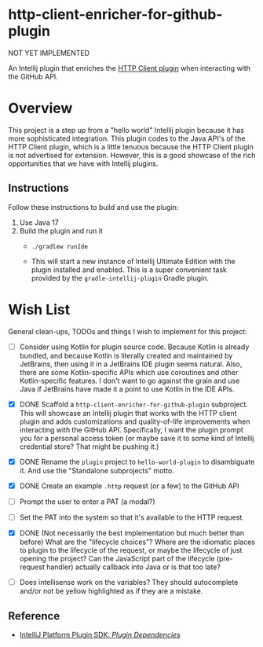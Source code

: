 # http-client-enricher-for-github-plugin

NOT YET IMPLEMENTED

An Intellij plugin that enriches the [HTTP Client plugin](https://www.jetbrains.com/help/idea/http-client-in-product-code-editor.html) when interacting with the GitHub API.


# Overview

This project is a step up from a "hello world" Intellij plugin because it has more sophisticated integration. This plugin
codes to the Java API's of the HTTP Client plugin, which is a little tenuous because the HTTP Client plugin is not
advertised for extension. However, this is a good showcase of the rich opportunities that we have with Intellij plugins.


## Instructions

Follow these instructions to build and use the plugin:

1. Use Java 17
2. Build the plugin and run it
   * ```shell
     ./gradlew runIde
     ```
   * This will start a new instance of Intellij Ultimate Edition with the plugin installed and enabled. This is a super
     convenient task provided by the `gradle-intellij-plugin` Gradle plugin.


# Wish List

General clean-ups, TODOs and things I wish to implement for this project:

* [ ] Consider using Kotlin for plugin source code. Because Kotlin is already bundled, and because Kotlin is literally created and
  maintained by JetBrains, then using it in a JetBrains IDE plugin seems natural. Also, there are some Kotlin-specific
  APIs which use coroutines and other Kotlin-specific features. I don't want to go against the grain and use Java if
  JetBrains have made it a point to use Kotlin in the IDE APIs.
* [x] DONE Scaffold a `http-client-enricher-for-github-plugin` subproject. This will showcase an Intellij plugin that works with the HTTP
  client plugin and adds customizations and quality-of-life improvements when interacting with the GitHub API.
  Specifically, I want the plugin prompt you for a personal access token (or maybe save it to some kind of Intellij
  credential store? That might be pushing it.)
* [x] DONE Rename the `plugin` project to `hello-world-plugin` to disambiguate it. And use the "Standalone subprojects" motto.
* [x] DONE Create an example `.http` request (or a few) to the GitHub API
* [ ] Prompt the user to enter a PAT (a modal?)
* [ ] Set the PAT into the system so that it's available to the HTTP request.
* [x] DONE (Not necessarily the best implementation but much better than before) What are the "lifecycle choices"? Where are the idiomatic places to plugin to the lifecycle of the request, or maybe
  the lifecycle of just opening the project? Can the JavaScript part of the lifecycle (pre-request handler) actually
  callback into Java or is that too late?
* [ ] Does intellisense work on the variables? They should autocomplete and/or not be yellow highlighted as if they are a
  mistake.


## Reference

* [IntelliJ Platform Plugin SDK: *Plugin Dependencies*](https://plugins.jetbrains.com/docs/intellij/plugin-dependencies.html)
